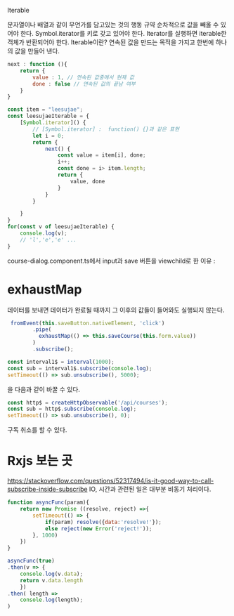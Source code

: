Iterable


문자열이나 배열과 같이 무언가를 담고있는 것의 행동 규약
순차적으로 값을 빼올 수 있어야 한다.
Symbol.iterator를 키로 갖고 있어야 한다.
Iterator를 실행하면 iterable한 객체가 반환되어야 한다.
Iterable이란?
연속된 값을 만드는 목적을 가지고 한번에 하나의 값을 만들어 낸다.

```js
next : function (){
    return {
        value : 1, // 연속된 값중에서 현재 값
        done : false // 연속된 값의 끝남 여부
    }
}
```

```js
const item = "leesujae";
const leesujaeIterable = {
    [Symbol.iterator]() { 
        // [Symbol.iterator] :  function() {}과 같은 표현
        let i = 0;
        return {
            next() {
                const value = item[i], done;
                i++;
                const done = i> item.length;
                return {
                    value, done
                }
            }
        }

    }
}
for(const v of leesujaeIterable) {
    console.log(v);
    // 'l','e','e' ... 
}
```

course-dialog.component.ts에서 input과 save 버튼을 viewchild로 한 이유 : 

# exhaustMap

데이터를 보내면 데이터가 완료될 때까지 그 이후의 값들이 들어와도 실행되지 않는다.


```js
 fromEvent(this.saveButton.nativeElement, 'click')
        .pipe(
          exhaustMap(() => this.saveCourse(this.form.value))
        )
        .subscribe();
``` 

```js
const interval1$ = interval(1000);
const sub = interval1$.subscribe(console.log);
setTimeout(() => sub.unsubscribe(), 5000);
```
을 다음과 같이 바꿀 수 있다.

```js
const http$ = createHttpObservable('/api/courses');
const sub = http$.subscribe(console.log);
setTimeout(() => sub.unsubscribe(), 0);
```
구독 취소를 할 수 있다.


# Rxjs 보는 곳 
https://stackoverflow.com/questions/52317494/is-it-good-way-to-call-subscribe-inside-subscribe
IO, 시간과 관련된 일은 대부분 비동기 처리이다.

```js
function asyncFunc(param){
    return new Promise ((resolve, reject) =>{
        setTimeout(() => {
            if(param) resolve({data:'resolve!'});
            else reject(new Error('reject!'));
        }, 1000)
    })
}

asyncFunc(true)
.then(v => {
    console.log(v.data);
    return v.data.length
    })
.then( length =>
    console.log(length);
)
